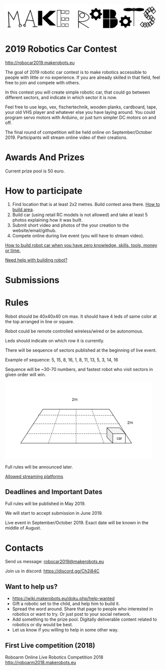 
![makerobots.eu](/imgs/logo.png)


# 2019 Robotics Car Contest

<http://robocar2019.makerobots.eu>

The goal of 2019 robotic car contest is to make robotics accessible to people with little or no experience. If you are already skilled in that field, feel free to join and compete with others. 

In this contest you will create simple robotic car, that could go between different sectors, and indicate in which sector it is now.

Feel free to use lego, vex, fischertechnik, wooden planks, cardboard, tape, your old VHS player and whatever else you have laying around. You could program servo motors with Arduino, or just turn simpler DC motors on and off.

The final round of competition will be held online on September/October 2019. Participants will stream online video of their creations.




# Awards And Prizes

Current prize pool is 50 euro.

# How to participate 

1. Find location that is at least 2x2 metres. Build contest area there. [How to build area](build-area.md).
2. Build car (using retail RC models is not allowed) and take at least 5 photos explaining how it was built. 
3. Submit short video and photos of the your creation to the website/email/github.
4. Compete online during live event (you will have to stream video).

[How to build robot car when you have zero knowledge, skills, tools, money or time.](how-to.md)

[Need help with building robot?](help.md)


# Submissions



# Rules 

Robot should be 40x40x40 cm max. It should have 4 leds of same color at the top arranged in line or square.

Robot could be remote controlled wireless/wired or be autonomous. 

Leds should indicate on which row it is currently. 

There will be sequence of sectors published at the beginning of live event. 

Example of sequence: 5, 15, 8, 16, 1, 8, 11, 13, 5, 3, 14, 16

Sequence will be ~30-70 numbers, and fastest robot who visit sectors in given order will win. 

![area-example](imgs/area-example.png)

Full rules will be announced later.

[Allowed streaming platforms](allowed-streaming-platforms.md)


## Deadlines and Important Dates


Full rules will be published in May 2019.

We will start to accept submission in June 2019.

Live event in September/October 2019. Exact date will be known in the middle of August.


# Contacts

Send us message: <robocar2019@makerobots.eu>

Join us in discord: <https://discord.gg/Ch2j84C>



## Want to help us?

- <https://wiki.makerobots.eu/doku.php/help-wanted>
- Gift a robotic set to the child, and help him to build it.
- Spread the word around. Share that page to people who interested in robotics or want to try. Or just post to your social network.
- Add something to the prize pool. Digitally deliverable content related to robotics or diy would be best. 
- Let us know if you willing to help in some other way.

## First Live competition (2018)

Roboarm Online Live Robotics Competition 2018 <http://roboarm2018.makerobots.eu>


